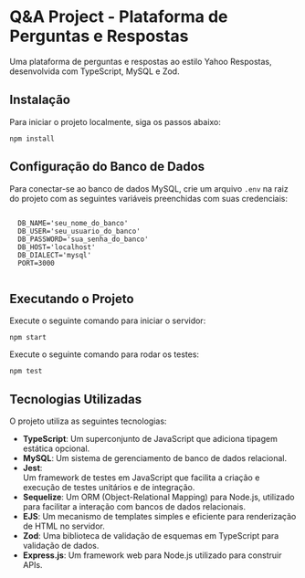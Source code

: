 <h1>Q&A Project - Plataforma de Perguntas e Respostas</h1>
  
  <p>Uma plataforma de perguntas e respostas ao estilo Yahoo Respostas, desenvolvida com TypeScript, MySQL e Zod.</p>
  
  <h2>Instalação</h2>
  <p>Para iniciar o projeto localmente, siga os passos abaixo:</p>
  <code>npm install</code>

   <h2>Configuração do Banco de Dados</h2>
  <p>Para conectar-se ao banco de dados MySQL, crie um arquivo <code>.env</code> na raiz do projeto com as seguintes variáveis preenchidas com suas credenciais:</p>
  <pre><code>
  DB_NAME='seu_nome_do_banco'
  DB_USER='seu_usuario_do_banco'
  DB_PASSWORD='sua_senha_do_banco'
  DB_HOST='localhost'
  DB_DIALECT='mysql'
  PORT=3000
  </code></pre>
  
  <h2>Executando o Projeto</h2>
  <p>Execute o seguinte comando para iniciar o servidor:</p>
  <code>npm start</code>

  <p>Execute o seguinte comando para rodar os testes:</p>
  <code>npm test</code>
  <h2>Tecnologias Utilizadas</h2>
  <p>O projeto utiliza as seguintes tecnologias:</p>
  <ul>
    <li><strong>TypeScript</strong>: Um superconjunto de JavaScript que adiciona tipagem estática opcional.</li>
    <li><strong>MySQL</strong>: Um sistema de gerenciamento de banco de dados relacional.</li>
    <li><strong>Jest</strong>:</li>Um framework de testes em JavaScript que facilita a criação e execução de testes unitários e de integração.
    <li><strong>Sequelize</strong>: Um ORM (Object-Relational Mapping) para Node.js, utilizado para facilitar a interação com bancos de dados relacionais.</li>
    <li><strong>EJS</strong>: Um mecanismo de templates simples e eficiente para renderização de HTML no servidor.</li>
    <li><strong>Zod</strong>: Uma biblioteca de validação de esquemas em TypeScript para validação de dados.</li>
    <li><strong>Express.js</strong>: Um framework web para Node.js utilizado para construir APIs.</li>
  </ul>
